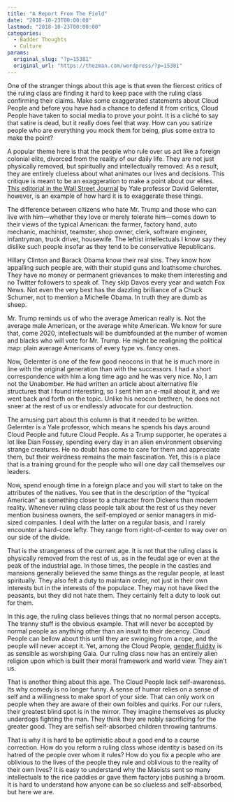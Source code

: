 ```yaml
---
title: "A Report From The Field"
date: "2018-10-23T00:00:00"
lastmod: "2018-10-23T00:00:00"
categories:
  - Badder Thoughts
  - Culture
params:
  original_slug: "?p=15381"
  original_url: "https://thezman.com/wordpress/?p=15381"
---
```


One of the stranger things about this age is that even the fiercest
critics of the ruling class are finding it hard to keep pace with the
ruling class confirming their claims. Make some exaggerated statements
about Cloud People and before you have had a chance to defend it from
critics, Cloud People have taken to social media to prove your point. It
is a cliché to say that satire is dead, but it really does feel that
way. How can you satirize people who are everything you mock them for
being, plus some extra to make the point?

A popular theme here is that the people who rule over us act like a
foreign colonial elite, divorced from the reality of our daily life.
They are not just physically removed, but spiritually and intellectually
removed. As a result, they are entirely clueless about what animates our
lives and decisions. This critique is meant to be an exaggeration to
make a point about our elites. [This editorial in the Wall Street
Journal](https://www.wsj.com/articles/the-real-reason-they-hate-trump-1540148467)
by Yale professor David Gelernter, however, is an example of how hard it
is to exaggerate these things.

The difference between citizens who hate Mr. Trump and those who can
live with him—whether they love or merely tolerate him—comes down to
their views of the typical American: the farmer, factory hand, auto
mechanic, machinist, teamster, shop owner, clerk, software engineer,
infantryman, truck driver, housewife. The leftist intellectuals I know
say they dislike such people insofar as they tend to be conservative
Republicans.

Hillary Clinton and Barack Obama know their real sins. They know how
appalling such people are, with their stupid guns and loathsome
churches. They have no money or permanent grievances to make them
interesting and no Twitter followers to speak of. They skip Davos every
year and watch Fox News. Not even the very best has the dazzling
brilliance of a Chuck Schumer, not to mention a Michelle Obama. In truth
they are dumb as sheep.

Mr. Trump reminds us of who the average American really is. Not the
average male American, or the average white American. We know for sure
that, come 2020, intellectuals will be dumbfounded at the number of
women and blacks who will vote for Mr. Trump. He might be realigning the
political map: plain average Americans of every type vs. fancy ones.

Now, Gelernter is one of the few good neocons in that he is much more in
line with the original generation than with the successors. I had a
short correspondence with him a long time ago and he was very nice. No,
I am not the Unabomber. He had written an article about alternative file
structures that I found interesting, so I sent him an e-mail about it,
and we went back and forth on the topic. Unlike his neocon brethren, he
does not sneer at the rest of us or endlessly advocate for our
destruction.

The amusing part about this column is that it needed to be written.
Gelernter is a Yale professor, which means he spends his days around
Cloud People and future Cloud People. As a Trump supporter, he operates
a lot like Dian Fossey, spending every day in an alien environment
observing strange creatures. He no doubt has come to care for them and
appreciate them, but their weirdness remains the main fascination. Yet,
this is a place that is a training ground for the people who will one
day call themselves our leaders.

Now, spend enough time in a foreign place and you will start to take on
the attributes of the natives. You see that in the description of the
“typical American” as something closer to a character from Dickens than
modern reality. Whenever ruling class people talk about the rest of us
they never mention business owners, the self-employed or senior managers
in mid-sized companies. I deal with the latter on a regular basis, and I
rarely encounter a hard-core lefty. They range from right-of-center to
way over on our side of the divide.

That is the strangeness of the current age. It is not that the ruling
class is physically removed from the rest of us, as in the feudal age or
even at the peak of the industrial age. In those times, the people in
the castles and mansions generally believed the same things as the
regular people, at least spiritually. They also felt a duty to maintain
order, not just in their own interests but in the interests of the
populace. They may not have liked the peasants, but they did not hate
them. They certainly felt a duty to look out for them.

In this age, the ruling class believes things that no normal person
accepts. The tranny stuff is the obvious example. That will never be
accepted by normal people as anything other than an insult to their
decency. Cloud People can bellow about this until they are swinging from
a rope, and the people will never accept it. Yet, among the Cloud
People, [gender
fluidity](https://www.washingtonexaminer.com/news/conservative-national-security-expert-reveals-gender-transition-in-new-documentary)
is as sensible as worshiping Gaia. Our ruling class now has an entirely
alien religion upon which is built their moral framework and world view.
They ain’t us.

That is another thing about this age. The Cloud People lack
self-awareness. Its why comedy is no longer funny. A sense of humor
relies on a sense of self and a willingness to make sport of your side.
That can only work on people when they are aware of their own foibles
and quirks. For our rulers, their greatest blind spot is in the mirror.
They imagine themselves as plucky underdogs fighting the man. They think
they are nobly sacrificing for the greater good. They are selfish
self-absorbed children throwing tantrums.

That is why it is hard to be optimistic about a good end to a course
correction. How do you reform a ruling class whose identity is based on
its hatred of the people over whom it rules? How do you fix a people who
are oblivious to the lives of the people they rule and oblivious to the
reality of their own lives? It is easy to understand why the Maoists
sent so many intellectuals to the rice paddies or gave them factory jobs
pushing a broom. It is hard to understand how anyone can be so clueless
and self-absorbed, but here we are.
